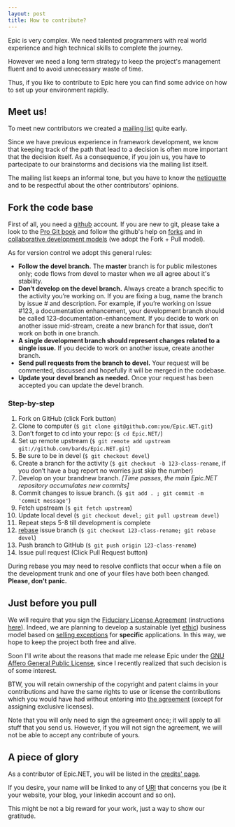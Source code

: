 ```yaml
---
layout: post
title: How to contribute?
---
```

Epic is very complex. We need talented programmers with real world
experience and high technical skills to complete the journey.

However we need a long term strategy to keep the project's management fluent 
and to avoid unnecessary waste of time.

Thus, if you like to contribute to Epic here you can find some advice on how to
set up your environment rapidly.

Meet us!
--------
To meet new contributors we created a [mailing list][1] quite early.

Since we have previous experience in framework development, we know that keeping
track of the path that lead to a decision is often more important that the 
decision itself. As a consequence, if you join us, you have to partecipate to 
our brainstorms and decisions via the mailing list itself.

The mailing list keeps an informal tone, but you have to know the 
[netiquette][2] and to be respectful about the other contributors' opinions.

Fork the code base
------------------
First of all, you need a [github][3] account. If you are new to git, please
take a look to the [Pro Git book][4] and follow the github's help on [forks][5]
and in [collaborative development models][6] (we adopt the Fork + Pull model).

As for version control we adopt this general rules:

* **Follow the devel branch.** The **master** branch is for 
  public milestones only; code flows from devel to master when we all agree 
  about it's stability.
* **Don’t develop on the devel branch.** Always create a branch 
  specific to the activity you’re working on. 
  If you are fixing a bug, name the branch by issue # and description. 
  For example, if you’re working on Issue #123, a documentation enhancement, 
  your development branch should be called 123-documentation-enhancement. 
  If you decide to work on another issue mid-stream, create a new branch for 
  that issue, don’t work on both in one branch.
* **A single development branch should represent changes related to a single 
  issue.** If you decide to work on another issue, create another branch.
* **Send pull requests from the branch to devel.** Your request will be 
  commented, discussed and hopefully it will be merged in the codebase.
* **Update your devel branch as needed.** Once your request has been accepted
  you can update the devel branch.
  
### Step-by-step ###

1. Fork on GitHub (click Fork button)
2. Clone to computer (`$ git clone git@github.com:you/Epic.NET.git`)
3. Don’t forget to cd into your repo: (`$ cd Epic.NET/`)
4. Set up remote upstream (`$ git remote add upstream git://github.com/bards/Epic.NET.git`)
5. Be sure to be in devel (`$ git checkout devel`)
6. Create a branch for the activity (`$ git checkout -b 123-class-rename`, if you don’t have a bug report no worries just skip the number)
7. Develop on your brandnew branch. _[Time passes, the main Epic.NET repository accumulates new commits]_
8. Commit changes to issue branch. (`$ git add . ; git commit -m 'commit message'`)
9. Fetch upstream (`$ git fetch upstream`)
10. Update local devel (`$ git checkout devel; git pull upstream devel`)
11. Repeat steps 5-8 till development is complete
12. [rebase][7] issue branch (`$ git checkout 123-class-rename; git rebase devel`)
13. Push branch to GitHub (`$ git push origin 123-class-rename`)
14. Issue pull request (Click Pull Request button)

During rebase you may need to resolve conflicts that occur when a file on the 
development trunk and one of your files have both been changed. 
**Please, don't panic.**

Just before you pull
--------------------
We will require that you sign the [Fiduciary License Agreement][fla] 
(instructions [here][fla2]). 
Indeed, we are planning to develop a sustainable (yet [ethic][9]) business model 
based on [selling exceptions][10] for **specific** applications. 
In this way, we hope to keep the project both free and alive.

Soon I'll write about the reasons that made me release Epic under the 
[GNU Affero General Public License][8], since I recently realized that such 
decision is of some interest.

BTW, you will retain ownership of the copyright and patent claims in your 
contributions and have the same rights to use or license the contributions 
which you would have had without entering into [the agreement][11] (except for 
assigning exclusive licenses).

Note that you will only need to sign the agreement once; it will apply to 
all stuff that you send us. However, if you will not sign the agreement, we 
will not be able to accept any contribute of yours.

A piece of glory
----------------
As a contributor of Epic.NET, you will be listed in the [credits' page][cretits].

If you desire, your name will be linked to any of [URI][12] that concerns you 
(be it your website, your blog, your linkedin account and so on).

This might be not a big reward for your work, just a way to show our gratitude.


[1]: https://groups.google.com/group/epic-net/ "Epic's mailing list"
[2]: http://tools.ietf.org/html/rfc1855 "Netiquette Guidelines"
[3]: https://github.com/
[4]: http://progit.org/book/
[5]: http://help.github.com/fork-a-repo/
[6]: http://help.github.com/send-pull-requests/
[7]: http://progit.org/book/ch3-6.html
[8]: http://epic.tesio.it/license.html
[9]: http://www.vatican.va/holy_father/benedict_xvi/speeches/2011/august/documents/hf_ben-xvi_spe_20110818_intervista-madrid_en.html "Ethics should guide economics"
[10]: http://www.gnu.org/philosophy/selling-exceptions.html "Stallman on selling exceptions." 
[11]: http://www.fsf.org/blogs/rms/assigning-copyright "How our agreement will work."
[12]: http://tools.ietf.org/rfc/rfc3986.txt
[fla]: http://epic.tesio.it/doc/FLA.pdf
[fla2]: http://epic.tesio.it/2011/09/25/governance-and-copyright.html#license_agreements
[cretits]: http://epic.tesio.it/credits.html "The Epic bards"
